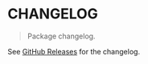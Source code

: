 # CHANGELOG

> Package changelog.

See [GitHub Releases](https://github.com/stdlib-js/stats-base-dists-cosine-ctor/releases) for the changelog.
